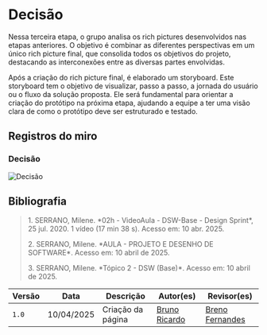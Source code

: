 # Decisão

Nessa terceira etapa, o grupo analisa os rich pictures desenvolvidos nas etapas anteriores. O objetivo é combinar as diferentes perspectivas em um único rich picture final, que consolida todos os objetivos do projeto, destacando as interconexões entre as diversas partes envolvidas.

Após a criação do rich picture final, é elaborado um storyboard. Este storyboard tem o objetivo de visualizar, passo a passo, a jornada do usuário ou o fluxo da solução proposta. Ele será fundamental para orientar a criação do protótipo na próxima etapa, ajudando a equipe a ter uma visão clara de como o protótipo deve ser estruturado e testado.

## Registros do miro

### Decisão
![Decisão](/assets/DesignSprint/13.decisao.png)

## Bibliografia

> <p id="1">1. SERRANO, Milene. *02h - VideoAula - DSW-Base - Design Sprint*, 25 jul. 2020. 1 vídeo (17 min 38 s). Acesso em: 10 abr. 2025.</p>
> <p id="2">2. SERRANO, Milene. *AULA - PROJETO E DESENHO DE SOFTWARE*. Acesso em: 10 abril de 2025.</p>  
> <p id="3">3. SERRANO, Milene. *Tópico 2 - DSW (Base)*. Acesso em: 10 abril de 2025.</p>

| Versão | Data       | Descrição                                      | Autor(es)                         | Revisor(es)                     |
|--------|------------|------------------------------------------------|-----------------------------------|---------------------------------|
| `1.0`  | 10/04/2025 | Criação da página  | [Bruno Ricardo](https://github.com/EhOBruno) | [Breno Fernandes](https://github.com/Brenofrds) |